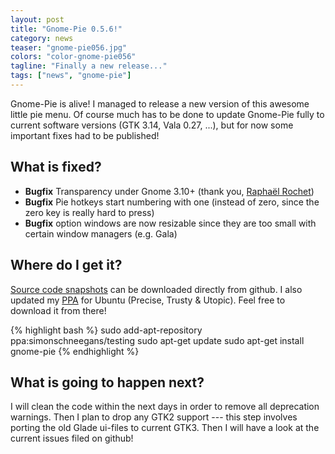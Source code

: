 ```yaml
---
layout: post
title: "Gnome-Pie 0.5.6!"
category: news
teaser: "gnome-pie056.jpg"
colors: "color-gnome-pie056"
tagline: "Finally a new release..."
tags: ["news", "gnome-pie"]
---
```


Gnome-Pie is alive! I managed to release a new version of this awesome little pie menu. Of course much has to be done to update Gnome-Pie fully to current software versions (GTK 3.14, Vala 0.27, ...), but for now some important fixes had to be published!

<!--more-->


## What is fixed?

* **Bugfix** Transparency under Gnome 3.10+ (thank you, [Raphaël Rochet](https://github.com/RaphaelRochet))
* **Bugfix** Pie hotkeys start numbering with one (instead of zero, since the zero key is really hard to press)
* **Bugfix** option windows are now resizable since they are too small with certain window managers (e.g. Gala)

## Where do I get it?

[Source code snapshots](https://github.com/schneegans/Gnome-Pie/tags) can be downloaded directly from github. I also updated my [PPA](https://launchpad.net/~simonschneegans/+archive/ubuntu/testing) for Ubuntu (Precise, Trusty &amp; Utopic). Feel free to download it from there!

{% highlight bash %}
sudo add-apt-repository ppa:simonschneegans/testing
sudo apt-get update
sudo apt-get install gnome-pie
{% endhighlight %}


## What is going to happen next?

I will clean the code within the next days in order to remove all deprecation warnings. Then I plan to drop any GTK2 support --- this step involves porting the old Glade ui-files to current GTK3. Then I will have a look at the current issues filed on github!
